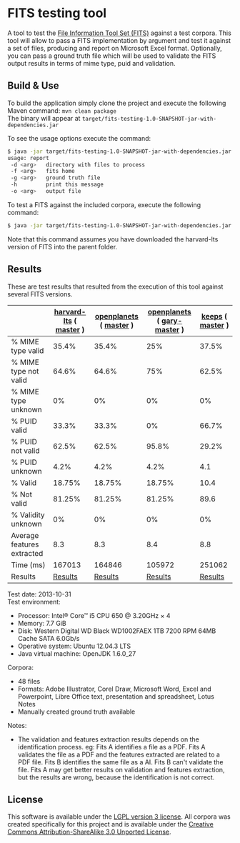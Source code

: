 FITS testing tool
======================

A tool to test the [File Information Tool Set (FITS)](https://code.google.com/p/fits/) against a test corpora.
This tool will allow to pass a FITS implementation by argument and test it against a set of files, producing and report on Microsoft Excel format. Optionally, you can pass a ground truth file which will be used to validate the FITS output results in terms of mime type, puid and validation.

## Build & Use

To build the application simply clone the project and execute the following Maven command: `mvn clean package`  
The binary will appear at `target/fits-testing-1.0-SNAPSHOT-jar-with-dependencies.jar`

To see the usage options execute the command:

```bash
$ java -jar target/fits-testing-1.0-SNAPSHOT-jar-with-dependencies.jar -h
usage: report
 -d <arg>   directory with files to process
 -f <arg>   fits home
 -g <arg>   ground truth file
 -h         print this message
 -o <arg>   output file
```

To test a FITS against the included corpora, execute the following command:

```bash
$ java -jar target/fits-testing-1.0-SNAPSHOT-jar-with-dependencies.jar -d corpora/files/ -f ../fits-harvard-lts/ -g corpora/groundtruth.xls -o results/results-fits-harvard-lts.xls
```

Note that this command assumes you have downloaded the harvard-lts version of FITS into the parent folder.

## Results

These are test results that resulted from the execution of this tool against several FITS versions.

| | [harvard-lts](https://github.com/harvard-lts/fits) ( [master](https://github.com/harvard-lts/fits/commit/0a1cd57f22c24f1c8be7ab75607628058505b961) ) | [openplanets](https://github.com/openplanets/fits) ( [master](https://github.com/openplanets/fits/commit/2ff3bc2dc06b05cb9bbbe6778eae80a36743cd51) ) | [openplanets](https://github.com/openplanets/fits) ( [gary-master](https://github.com/openplanets/fits/commit/7b0c2dd4c23e0900192fbe4dd6802bfae59a13df) ) | [keeps](https://github.com/keeps/fits) ( [master](https://github.com/keeps/fits/commit/8df8c8ac8cc22bcd112886a77b1f1cc496d07e89) )|
| ---------------------------|-------|-------|-------|-------|
| % MIME type valid | 35.4% | 35.4% | 25% | 37.5% |
| % MIME type not valid | 64.6% | 64.6% | 75% | 62.5% |
| % MIME type unknown | 0% | 0% | 0% | 0% |
| % PUID valid | 33.3% | 33.3% | 0% | 66.7% |
| % PUID not valid | 62.5% | 62.5% | 95.8% | 29.2% |
| % PUID unknown | 4.2% | 4.2% | 4.2% | 4.1 |
| % Valid | 18.75% | 18.75% | 18.75% | 10.4 |
| % Not valid | 81.25% | 81.25% | 81.25% | 89.6 |
| % Validity unknown | 0% | 0% | 0% | 0% |
| Average features extracted | 8.3 | 8.3 | 8.4 | 8.8 |
| Time (ms) | 167013 | 164846 | 105972 | 251062 |
| Results | [Results](results/harvard_31102013.xls) | [Results](results/openPlanets_31102013.xls) | [Results](results/gary_31102013.xls) | [Results](results/keeps_31102013.xls) |

Test date: 2013-10-31  
Test environment:
* Processor: Intel® Core™ i5 CPU 650 @ 3.20GHz × 4
* Memory: 7.7 GiB
* Disk: Western Digital WD Black WD1002FAEX 1TB 7200 RPM 64MB Cache SATA 6.0Gb/s
* Operative system: Ubuntu 12.04.3 LTS
* Java virtual machine: OpenJDK 1.6.0_27

Corpora:
* 48 files
* Formats: Adobe Illustrator, Corel Draw, Microsoft Word, Excel and Powerpoint, Libre Office text, presentation and spreadsheet, Lotus Notes
* Manually created ground truth available

Notes:
* The validation and features extraction results depends on the identification process. eg: Fits A identifies a file as a PDF. Fits A validates the file as a PDF and the features extracted are related to a PDF file.
Fits B identifies the same file as a AI. Fits B can't validate the file.
Fits A may get better results on validation and features extraction, but the results are wrong, because the identification is not correct.

## License

This software is available under the [LGPL version 3 license](LICENSE). All corpora was created specifically for this project and is available under the [Creative Commons Attribution-ShareAlike 3.0 Unported License](http://creativecommons.org/licenses/by-sa/3.0/deed.en_US").



